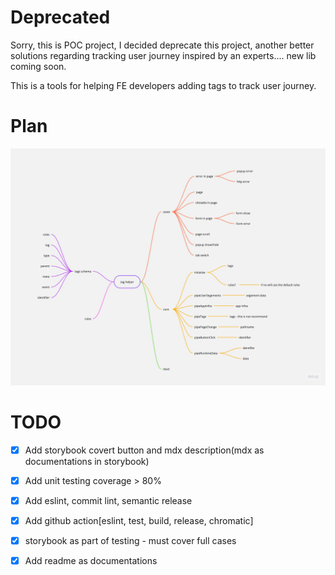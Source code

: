 # Deprecated
Sorry, this is POC project, I decided deprecate this project, another better solutions regarding tracking user journey inspired by an experts.... new lib coming soon.

This is a tools for helping FE developers adding tags to track user journey.

# Plan
![TA-helper](./TA-helper.jpg)
# TODO
- [x] Add storybook covert button and mdx description(mdx as documentations in storybook)
- [x] Add unit testing coverage > 80%
- [x] Add eslint, commit lint, semantic release
- [x] Add github action[eslint, test, build, release, chromatic]
- [x] storybook as part of testing - must cover full cases
- [x] Add readme as documentations

